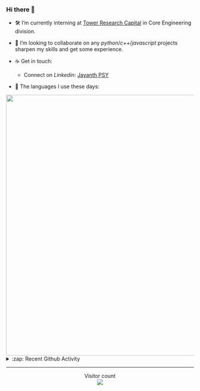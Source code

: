 ### Hi there 👋

- 🛠 I’m currently interning at [Tower Research Capital](https://www.tower-research.com/) in Core Engineering division.

- 👯 I’m looking to collaborate on any *python*/*c++*/*javascript* projects sharpen my skills and get some experience.

- ☕ Get in touch:
  +  Connect on *Linkedin*: [Jayanth PSY](https://www.linkedin.com/in/jayanth-p-b3924812a/)

<!--- ⚡ Fun fact: *Python* is older than *C++* and *Java*. -->

- :memo: The languages I use these days: 

<img src="https://wakatime.com/share/@j_tesla/bdf4246a-6e44-4441-87e6-ea13fc96a824.png" width="700"/>

<details>
  <summary>:zap: Recent Github Activity</summary>
  
<!--START_SECTION:activity-->
1. 🎉 Merged PR [#104](https://github.com/j-tesla/blog-list/pull/104) in [j-tesla/blog-list](https://github.com/j-tesla/blog-list)
2. 🎉 Merged PR [#112](https://github.com/j-tesla/blog-list/pull/112) in [j-tesla/blog-list](https://github.com/j-tesla/blog-list)
3. ❗️ Closed issue [#405](https://github.com/EndBug/add-and-commit/issues/405) in [EndBug/add-and-commit](https://github.com/EndBug/add-and-commit)
4. 🎉 Merged PR [#109](https://github.com/j-tesla/blog-list/pull/109) in [j-tesla/blog-list](https://github.com/j-tesla/blog-list)
5. 🎉 Merged PR [#111](https://github.com/j-tesla/blog-list/pull/111) in [j-tesla/blog-list](https://github.com/j-tesla/blog-list)
<!--END_SECTION:activity-->

</details>

-----

<p align="center"> 
  Visitor count<br>
  <img src="https://profile-counter.glitch.me/j-tesla/count.svg" />
</p>












<!--
**j-tesla/j-tesla** is a ✨ _special_ ✨ repository because its `README.md` (this file) appears on your GitHub profile.

Here are some ideas to get you started:

- 🔭 I’m currently working on ...
- 🌱 I’m currently learning ...
- 👯 I’m looking to collaborate on ...
- 🤔 I’m looking for help with ...
- 💬 Ask me about ...
- 📫 How to reach me: ...
- 😄 Pronouns: ...
- ⚡ Fun fact: ...
-->

